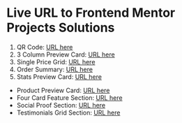 # Live URL to Frontend Mentor Projects Solutions

1. QR Code: [URL here](https://ivanajeo.github.io/frontend-mentor-projects/qr-code-component-frontend-mentor/index.html) <br />
2. 3 Column Preview Card: [URL here](https://ivanajeo.github.io/frontend-mentor-projects/3-column-preview-card-frontend-mentor/index.html) <br />
3. Single Price Grid: [URL here](https://ivanajeo.github.io/frontend-mentor-projects/single-price-grid-frontend-master/index.html) <br />
4. Order Summary: [URL here](https://ivanajeo.github.io/frontend-mentor-projects/order-summary-frontend-mentor/index.html) <br />
5. Stats Preview Card: [URL here](https://ivanajeo.github.io/frontend-mentor-projects/stats-preview-card-frontend-mentor/index.html) <br />
- Product Preview Card: [URL here](https://ivanajeo.github.io/frontend-mentor-projects/product-preview-card-frontend-mentor/index.html) <br />
- Four Card Feature Section: [URL here](https://ivanajeo.github.io/frontend-mentor-projects/four-card-feature-section-frontend-mentor/index.html) <br />
- Social Proof Section: [URL here](https://ivanajeo.github.io/frontend-mentor-projects/social-proof-section-frontend-mentor/index.html) <br />
- Testimonials Grid Section: [URL here](https://ivanajeo.github.io/frontend-mentor-projects/testimonials-grid-section-frontend-mentor/index.html) <br />
